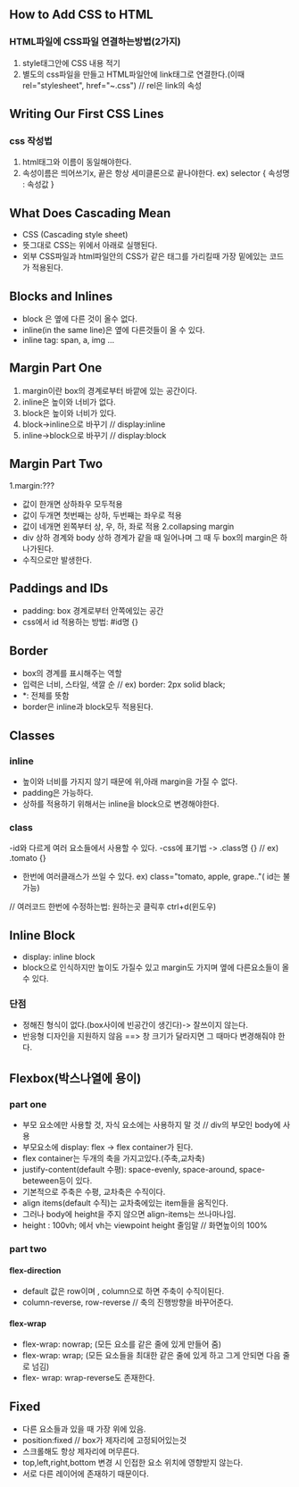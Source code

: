 ## How to Add CSS to HTML 
### HTML파일에 CSS파일 연결하는방법(2가지)
1. style태그안에 CSS 내용 적기
2. 별도의 css파일을 만들고 HTML파일안에 link태그로 연결한다.(이때 rel="stylesheet", href="~.css")  // rel은 link의 속성

## Writing Our First CSS Lines 
### css 작성법
1. html태그와 이름이 동일해야한다.
2. 속성이름은 띄어쓰기x, 끝은 항상 세미클론으로 끝나야한다. 
ex)
selector {
속성명 : 속성값
}
## What Does Cascading Mean
- CSS (Cascading style sheet)
- 뜻그대로 CSS는 위에서 아래로 실행된다.
- 외부 CSS파일과 html파일안의 CSS가 같은 태그를 가리킬때 가장 밑에있는 코드가 적용된다.

## Blocks and Inlines
- block 은 옆에 다른 것이 올수 없다.
- inline(in the same line)은 옆에 다른것들이 올 수 있다.
- inline tag: span, a, img ...

## Margin Part One
1. margin이란 box의 경계로부터 바깥에 있는 공간이다.
2. inline은 높이와 너비가 없다.
3. block은 높이와 너비가 있다.
4. block->inline으로 바꾸기 // display:inline
5. inline->block으로 바꾸기 // display:block

## Margin Part Two
1.margin:???
- 값이 한개면 상하좌우 모두적용
- 값이 두개면 첫번째는 상하, 두번째는 좌우로 적용
- 값이 네개면 왼쪽부터 상, 우, 하, 좌로 적용
2.collapsing margin
- div 상하 경계와 body 상하 경계가 같을 때 일어나며 그 때 두 box의 margin은 하나가된다.
- 수직으로만 발생한다.
## Paddings and IDs
- padding: box 경계로부터 안쪽에있는 공간
- css에서 id 적용하는 방법: #id명 {}
## Border
- box의 경계를 표시해주는 역할
- 입력은 너비, 스타일, 색깔 순 // ex) border: 2px solid black;
- *: 전체를 뜻함
- border은 inline과 block모두 적용된다. 

## Classes
### inline
- 높이와 너비를 가지지 않기 때문에 위,아래 margin을 가질 수 없다.
- padding은 가능하다.
- 상하를 적용하기 위해서는 inline을 block으로 변경해야한다.
### class
-id와 다르게 여러 요소들에서 사용할 수 있다.
-css에 표기법 -> .class명 {} // ex) .tomato {}
- 한번에 여러클래스가 쓰일 수 있다. ex) class="tomato, apple, grape.."( id는 불가능)

// 여러코드 한번에 수정하는법: 원하는곳 클릭후 ctrl+d(윈도우)
## Inline Block
- display: inline block
- block으로 인식하지만 높이도 가질수 있고 margin도 가지며 옆에 다른요소들이 올 수 있다.
### 단점
- 정해진 형식이 없다.(box사이에 빈공간이 생긴다)-> 잘쓰이지 않는다.
- 반응형 디자인을 지원하지 않음 ==> 창 크기가 달라지면 그 때마다 변경해줘야 한다.

## Flexbox(박스나열에 용이)
### part one
- 부모 요소에만 사용할 것, 자식 요소에는 사용하지 말 것 // div의 부모인 body에 사용
- 부모요소에 display: flex -> flex container가 된다.
- flex container는 두개의 축을 가지고있다.(주축,교차축)
- justify-content(default 수평): space-evenly, space-around, space-beteween등이 있다.
- 기본적으로 주축은 수평, 교차축은 수직이다.
- align items(default 수직)는 교차축에있는 item들을 움직인다.
- 그러나 body에 height을 주지 않으면 align-items는 쓰나마나임.
- height : 100vh; 에서 vh는 viewpoint height 줄임말 // 화면높이의 100%
### part two
#### flex-direction
- default 값은 row이며 , column으로 하면 주축이 수직이된다.
- column-reverse, row-reverse // 축의 진행방향을 바꾸어준다.
#### flex-wrap
- flex-wrap: nowrap; (모든 요소를 같은 줄에 있게 만들어 줌)
- flex-wrap: wrap; (모든 요소들을 최대한 같은 줄에 있게 하고 그게 안되면 다음 줄로 넘김)
- flex- wrap: wrap-reverse도 존재한다.

## Fixed
- 다른 요소들과 있을 때 가장 위에 있음.
- position:fixed // box가 제자리에 고정되어있는것
- 스크롤해도 항상 제자리에 머무른다.
- top,left,right,bottom 변경 시 인접한 요소 위치에 영향받지 않는다.
- 서로 다른 레이어에 존재하기 때문이다.


